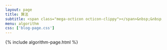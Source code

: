 ```yaml
---
layout: page
title: 算法
subtitle: <span class="mega-octicon octicon-clippy"></span>&nbsp;&nbsp; 算法学习记录
menu: algorithm
css: ['blog-page.css']
---
```

{% include algorithm-page.html %}
